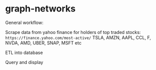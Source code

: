 # graph-networks

General workflow:

Scrape data from yahoo finance for holders of top traded stocks:
`https://finance.yahoo.com/most-active/`
TSLA, AMZN, AAPL, CCL, F, NVDA, AMD, UBER, SNAP, MSFT etc

ETL into database

Query and display
